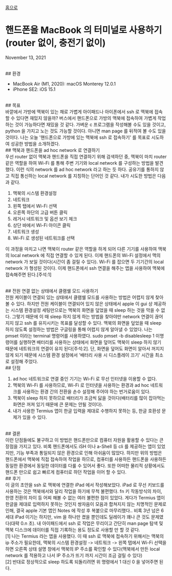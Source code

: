 [홈으로](/)
# 핸드폰을 MacBook 의 터미널로 사용하기(router 없이, 충전기 없이)
November 13, 2021

<br/>
## 환경

- MacBook Air (M1, 2020): macOS Monterey 12.0.1
- iPhone SE2: iOS 15.1

<br/>
## 목표

<br/>
바깥에서 가방에 맥북이 있는 채로 가볍게 아이패드나 아이폰에서 ssh 로 맥북에 접속할 수 있다면 재밌지 않을까? 버스에서 핸드폰으로 가방의 맥북에 접속하여 가볍게 작업하는 것이 가능하다면 재밌을 것 같다. 가벼운 c 프로그램을 작성해볼 수도 있을 것이고, python 을 가지고 노는 것도 가능할 것이다. 아니면 man page 를 뒤적여 볼 수도 있을 것이다. 나는 오늘 '핸드폰으로 가방에 있는 맥북에 ssh 로 접속하기' 를 목표로 시도하여 성공한 방법을 소개하겠다.

<br/>
## 맥북과 핸드폰을 ad hoc network 로 연결하기

<br/>
우선 router 없이 맥북과 핸드폰을 직접 연결하기 위해 검색하던 중, 맥북이 마치 router 같은 역할을 하여 Wi-Fi 를 통해 주변 기기와 local network 를 구성하는 방법을 발견했다. 이런 식의 network 를 ad hoc network 라고 하는 듯 하다. 공유기를 통하지 않고 직접 통신하는 local network 를 지칭하는 단어인 것 같다. 내가 시도한 방법은 다음과 같다.

1. 맥북의 시스템 환경설정
2. 네트워크
3. 왼쪽 탭에서 Wi-Fi 선택
4. 오른쪽 하단의 고급 버튼 클릭
5. 레거시 네트워크 및 옵션 보기 체크
6. 상단 바에서 Wi-Fi 아이콘 클릭
7. 네트워크 생성
8. Wi-Fi 로 생성된 네트워크를 선택

이 과정을 마치고 나면 맥북이 router 같은 역할을 하게 되어 다른 기기를 사용하여 맥북의 local network 에 직접 연결할 수 있게 된다. 이제 핸드폰의 Wi-Fi 설정에서 맥의 network 가 보일 것이다(시간이 좀 걸릴 수 있다). Wi-Fi 를 잡으면 두 기기간의 local network 가 형성된 것이다. 이제 핸드폰에서 ssh 연결을 해주는 앱을 사용하여 맥북에 접속해주면 된다.[주석:1]

<br/>
## 전원 연결 없는 상태에서 클램쉘 모드 사용하기

<br/>
전원 케이블이 연결되 있는 상태에서 클램쉘 모드를 사용하는 방법은 어렵지 않게 찾아볼 수 있다. 하지만 전원 케이블이 연결되어 있지 않은 상태에서 apple 이 gui 상 제공하는 시스템 환경설정 세팅만으로는 맥북의 화면을 덮었을 때 sleep 하는 것을 막을 수 없다. 그렇기 때문에 이 때 sleep 하지 않게 하는 방법을 찾아야만 network 연결이 끊어지지 않고 ssh 를 유지시키는 목표를 달성할 수 있다. 맥북의 화면을 덮었을 때 sleep 하지 않도록 설정하는 방법은 구글링을 통해 어렵지 않게 알아낼 수 있었다. 나는 pmset 이라는 terminal 명령어를 사용하였다.
	sudo pmset -b disablesleep 1
이명령어를 실행하면 배터리를 사용하는 상태에서 화면을 덮어도 맥북이 sleep 하지 않기 때문에 네트워크의 연결이 유지 된다[주석:2]. 단, 화면을 덮어도 화면이 알아서 꺼지지 않게 되기 때문에 시스템 환경 설정에서 '배터리 사용 시 디스플레이 끄기' 시간을 최소로 설정해 주었다.

<br/>
## 단점

1. ad hoc 네트워크로 연결 중인 기기는 Wi-Fi 로 무선 인터넷을 이용할 수 없다.
2. 맥북의 Wi-Fi 를 사용하므로, Wi-Fi 로 인터넷을 사용하는 환경과 ad hoc 네트워크를 사용하는 환경 간의 전환을 손수 설정해 주어야 하는 번거로움이 있다.
3. 맥북이 sleep 하지 못하므로 배터리가 조금씩 닳을 것이다(배터리를 많이 잡아먹는 화면은 꺼져 있기 때문에 큰 문제는 안될 것이다).
4. 내가 사용한 Termius 앱이 한글 입력을 제대로 수행하지 못하는 등, 한글 호환성 문제가 있을 수 있다.

<br/>
## 결론

<br/>
이런 단점들에도 불구하고 이 방법은 핸드폰만으로 컴퓨터 자원을 활용할 수 있다는 큰 장점을 가지고 있다. 비록 핸드폰에서도 iSH 이나 a-Shell 등 cli 를 제공하는 앱이 있었지만, 기능 부족과 통일되지 않은 환경으로 인해 아쉬움이 많았다. 하지만 위의 방법은 핸드폰에서 맥북에 직접 접속하여 작업을 하므로, 컴퓨터를 사용하든 핸드폰을 사용하든 동일한 환경에서 동일한 데이터를 다룰 수 있어서 좋다. 또한 어떠한 물리적 상황에서도 핸드폰 만으로 쉽고 빠르게 컴퓨터로 하던 작업을 이어 할 수 있다.

<br/>
## 후기

<br/>
이 글의 초안을 ssh 로 맥북에 연결한 iPad 에서 작성해보았다. iPad 로 무선 키보드를 사용하는 것은 맥북에서와 달리 작업을 하기에 무척 불편했다. fn 키 작동방식의 차이, 한영 전환의 차이 등 어찌 해볼 수 없는 여러 불편한 점이 있었다. 게다가 Termius 앱이 한글을 제대로 입력하지 못하는 것인지 쌍자음이 모음과 합쳐지지 않는 치명적인 문제로 인해, 결국 apple 기본 앱인 Notes 에 작성 후 복붙으로 마무리했다.. 비록 3년 넘은 6 세대 iPad 이기는 하지만, vim 을 하나만 켰을 뿐인데도 딜레이가 꽤나 큰 것도 문제였다(대략 0.n 초). 내 아이패드에서 ssh 로 작업은 무리이고 간단히 man page 탐색 및 맥북 디스크에 데이터를 직접 기록하는 용도 정도로 사용할 만 할 것 같다.

<br/>
[1] 나는 Termius 라는 앱을 사용했다. 이 때 ssh 로 맥북에 접속하기 위해서는 맥북의 ip 주소가 필요한데, 맥북의 시스템 환경설정 -> 네트워크 -> 왼쪽 탭에서 Wi-Fi 선택을 하면 오른쪽 상태 설명 창에서 맥북의 IP 주소를 확인할 수 있다(맥북에서 만든 local network 를 적용하고 나서 IP 주소가 뜨기 까지 시간이 조금 걸릴 수 있다)<br/>
[2] 반대로 정상적으로 sleep 하도록 되돌리려면 위 명령에서 1 대신 0 을 넣어주면 된다.
